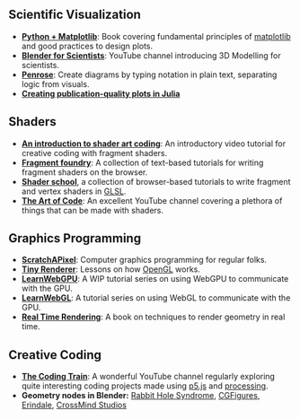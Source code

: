## Scientific Visualization 

- [**Python + Matplotlib**](https://www.labri.fr/perso/nrougier/scientific-visualization.html): Book covering fundamental principles of [matplotlib](https://matplotlib.org/) and good practices to design plots.
- [**Blender for Scientists**](https://www.youtube.com/c/CGFigures/featured): YouTube channel introducing 3D Modelling for scientists.
- [**Penrose**](https://penrose.cs.cmu.edu/): Create diagrams by typing notation in plain text, separating logic from visuals.
- [**Creating publication-quality plots in Julia**](https://nextjournal.com/leandromartinez98/tips-to-create-beautiful-publication-quality-plots-in-julia)

## Shaders

- [**An introduction to shader art coding**](https://www.youtube.com/watch?v=f4s1h2YETNY&t=1194s): An introductory video tutorial for creative coding with fragment shaders. 
- [**Fragment foundry**](https://hughsk.io/fragment-foundry/chapters/01-hello-world.html): A collection of text-based tutorials for writing fragment shaders on the browser.
- [**Shader school**](https://github.com/stackgl/shader-school), a collection of browser-based tutorials to write fragment and vertex shaders in [GLSL](https://developer.mozilla.org/en-US/docs/Games/Techniques/3D_on_the_web/GLSL_Shaders).
- [**The Art of Code**](https://www.youtube.com/@TheArtofCodeIsCool): An excellent YouTube channel covering a plethora of things that can be made with shaders.

## Graphics Programming

- [**ScratchAPixel**](https://www.scratchapixel.com/): Computer graphics programming for regular folks.
- [**Tiny Renderer**](https://github.com/ssloy/tinyrenderer/wiki/Lesson-1:-Bresenham%E2%80%99s-Line-Drawing-Algorithm): Lessons on how [OpenGL](https://learnopengl.com/) works.
- [**LearnWebGPU**](https://eliemichel.github.io/LearnWebGPU/introduction.html): A WIP tutorial series on using WebGPU to communicate with the GPU.
- [**LearnWebGL**](http://learnwebgl.brown37.net/): A tutorial series on using WebGL to communicate with the GPU.
- [**Real Time Rendering**](https://www.amazon.com/Real-Time-Rendering-Fourth-Tomas-Akenine-M%C3%B6ller/dp/1138627003?tag=realtimerenderin): A book on techniques to render geometry in real time. 

## Creative Coding

- [**The Coding Train**](https://thecodingtrain.com/): A wonderful YouTube channel regularly exploring quite interesting coding projects made using [p5.js](https://p5js.org/) and [processing](https://processing.org/).
- **Geometry nodes in Blender:** [Rabbit Hole Syndrome](https://www.youtube.com/watch?v=VlSs430PAeU), [CGFigures](https://www.youtube.com/watch?v=2MhFG2t7cFM&list=PLcKSD7d0T-HBmOH-NYYgMgVX1LZF72K-3&index=10), [Erindale](https://www.youtube.com/playlist?list=PLVm7O9OzjT6EIDtFGC67QxGsHkz3_RbIw), [CrossMind Studios](https://www.youtube.com/playlist?list=PLgO2ChD7acqHzccBuhAGw8dTPLnR1E3QB)

